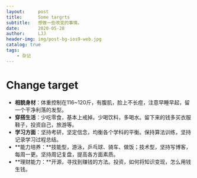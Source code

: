 ```yaml
---
layout:     post
title:      Some targrts
subtitle:   想做一些改变的事情。
date:       2020-05-28
author:     LJJ
header-img: img/post-bg-ios9-web.jpg
catalog: true
tags:
    - 杂记
---
```






# Change target

- **相貌身材**：体重控制在116~120斤，有腹肌，脸上不长痘，注意早睡早起，留一个干净利落的发型。
- **穿搭生活**：少吃零食，基本上戒掉。少喝饮料，多喝水。留下来的钱多买衣服鞋子，投资自己，旅游等。
- **学习方面**：坚持考研，坚定信念，均衡各个学科的平衡。保持算法训练，坚持记录学习过程总结。
- **能力培养：**技能型，游泳，乒乓球、骑车、做饭；技术型，坚持写博客，每周一更。坚持周记复盘，提高各方面素质。
- **理财能力：**开源，寻找到赚钱的方法。投资，如何将知识变现，怎么用钱生钱。

